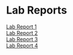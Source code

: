 
# Lab Reports
[Lab Report 1](lab-report-1-week-2.html)\
[Lab Report 2](lab-report-2-week-4.html)\
[Lab Report 3](lab-report-3-week-6.html)\
[Lab Report 4](lab-report-4-week-8.html)